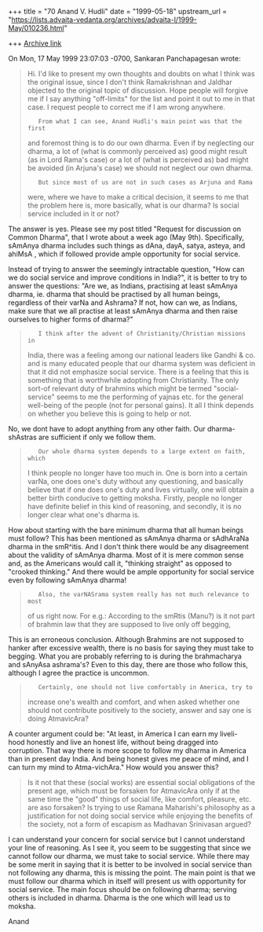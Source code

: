 +++
title = "70 Anand V. Hudli"
date = "1999-05-18"
upstream_url = "https://lists.advaita-vedanta.org/archives/advaita-l/1999-May/010236.html"

+++
[Archive link](https://lists.advaita-vedanta.org/archives/advaita-l/1999-May/010236.html)

On Mon, 17 May 1999 23:07:03 -0700, Sankaran Panchapagesan
 <panchap at ICSL.UCLA.EDU> wrote:

>Hi.
>        I'd like to present my own thoughts and doubts on what I think was
>the original issue, since I don't think Ramakrishnan and Jaldhar objected
>to the original topic of discussion. Hope people will forgive me if I say
>anything "off-limits" for the list and point it out to me in that case.  I
>request people to correct me if I am wrong anywhere.
>
>        From what I can see, Anand Hudli's main point was that the first
>and foremost thing is to do our own dharma. Even if by neglecting our
>dharma, a lot of (what is commonly perceived as) good might result (as in
>Lord Rama's case)  or a lot of (what is perceived as) bad might be avoided
>(in Arjuna's case)  we should not neglect our own dharma.
>
>        But since most of us are not in such cases as Arjuna and Rama
>were, where we have to make a critical decision, it seems to me that the
>problem here is, more basically, what is our dharma? Is social service
>included in it or not?

  The answer is yes. Please see my post titled "Request for discussion
  on Common Dharma", that I wrote about a week ago (May 9th). Specifically,
  sAmAnya dharma includes such things as dAna, dayA, satya, asteya, and
  ahiMsA , which if followed provide ample opportunity for social service.

  Instead of trying to answer the seemingly intractable question, "How
  can we do social service and improve conditions in India?", it is
  better to try to answer the questions: "Are we, as Indians, practising
  at least sAmAnya dharma, ie. dharma that should be practised by all
  human beings, regardless of their varNa and Ashrama? If not, how can
  we, as Indians, make sure that we all practise at least sAmAnya dharma
  and then raise ourselves to higher forms of dharma?"

>        I think after the advent of Christianity/Christian missions in
>India, there was a feeling among our national leaders like Gandhi & co.
>and is many educated people that our dharma system was deficient in that
>it did not emphasize social service. There is a feeling that this is
>something that is worthwhile adopting from Christianity. The only sort-of
>relevant duty of brahmins which might be termed "social-service" seems to
>me the performing of yajnas etc. for the general well-being of the people
>(not for personal gains). It all I think depends on whether you believe
>this is going to help or not.

 No, we dont have to adopt anything from any other faith. Our dharma-
 shAstras are sufficient if only we follow them.

>        Our whole dharma system depends to a large extent on faith, which
>I think people no longer have too much in. One is born into a certain
>varNa, one does one's duty without any questioning, and basically believe
>that if one does one's duty and lives virtually, one will obtain a better
>birth conducive to getting moksha. Firstly, people no longer have definite
>belief in this kind of reasoning, and secondly, it is no longer clear what
>one's dharma is.

  How about starting with the bare minimum dharma that all human beings
  must follow? This has been mentioned as sAmAnya dharma or sAdhAraNa
  dharma in the smR^itis. And I don't think there would be any disagreement
  about the validity of sAmAnya dharma. Most of it is mere common sense and,
  as the Americans would call it, "thinking straight" as opposed  to
  "crooked thinking." And there would be ample opportunity for social
  service even by following sAmAnya dharma!

>
>        Also, the varNASrama system really has not much relevance to most
>of us right now. For e.g.:  According to the smRtis (Manu?) is it not part
>of brahmin law that they are supposed to live only off begging,

   This is an erroneous conclusion. Although Brahmins are not supposed
  to hanker after excessive wealth, there is no basis for saying they
  must take to begging. What you are probably referring to is during the
  brahmacharya and sAnyAsa ashrama's? Even to this day, there are those
  who follow this, although I agree the practice is uncommon.

>        Certainly, one should not live comfortably in America, try to
>increase one's wealth and comfort, and when asked whether one should not
>contribute positively to the society, answer and say one is doing
>AtmavicAra?

 A counter argument could be: "At least, in America I can earn my liveli-
 hood honestly and live an honest life, without being dragged into
 corruption. That way there is more scope to follow my dharma in America
 than in present day India. And being honest gives me  peace of mind, and
 I can turn my mind to Atma-vichAra." How would you answer this?

> Is it not that these (social works) are essential social
>obligations of the present age, which must be forsaken for AtmavicAra only
>if at the same time the "good" things of social life, like comfort,
>pleasure, etc. are aso forsaken? Is trying to use Ramana Maharishi's
>philosophy as a justification for not doing social service while enjoying
>the benefits of the society, not a form of escapism as Madhavan Srinivasan
>argued?

  I can understand your concern for social service but I cannot
  understand your line of reasoning. As I see it, you seem to be suggesting
  that since we cannot follow our dharma, we must take to social service.
  While there may be some merit in saying that it is better to be involved
  in social service than not following any dharma, this is missing the
  point. The main point is that we must follow our dharma which in itself
  will present us with opportunity for social service. The main focus
  should be on following dharma; serving others is included in dharma.
  Dharma is the one which will lead us to moksha.

 Anand

